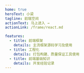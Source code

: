 ```yaml
---
home: true
heroText: 小梁
tagline: 前端空间
actionText: 马上进入 →
actionLink: /frame/react.md

features:
  - title: 前端框架
    details: 主流框架源码学习及使用
  - title: 工程化
    details: 打包构建、质量保证工具使用
  - title: 前端基础知识
    details: 开发经验记录
---
```

